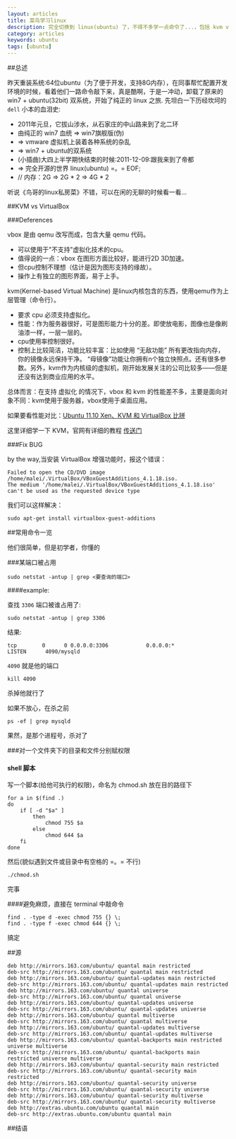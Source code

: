 ```yaml
---
layout: articles
title: 菜鸟学习linux
description: 完全切换到 linux(ubuntu) 了，不得不多学一点命令了...，包括 kvm vs vbox、查看进程或端口、对一个文件夹下的目录和文件分别赋权限等
category: articles
keywords: ubuntu
tags: [ubuntu]
---
```

##总述

昨天重装系统:64位ubuntu（为了便于开发，支持8G内存），在同事帮忙配置开发环境的时候，看着他们一路命令敲下来，真是酷啊，于是一冲动，卸载了原来的 win7 + ubuntu(32bit) 双系统，开始了纯正的 linux 之旅. 先坦白一下历经坎坷的 `dell` 小本的血泪史:

* 2011年元旦，它拔山涉水，从石家庄的中山路来到了北二环
* 由纯正的 win7 血统 => win7旗舰版(伪)
* => vmware 虚拟机上装着各种系统的杂乱
* => win7 + ubuntu的双系统
* (小插曲)大四上半学期快结束的时候:2011-12-09:跟我来到了帝都
* => 完全开源的世界 linux(ubuntu) =。= EOF;
* // 内存：2G => 2G * 2 => 4G * 2

听说《鸟哥的linux私房菜》不错，可以在闲的无聊的时候看一看...

##KVM vs VirtualBox

###Deferences

vbox 是由 qemu 改写而成，包含大量 qemu 代码。

* 可以使用于"不支持"虚拟化技术的cpu。
* 值得说的一点：vbox 在图形方面比较好，能进行2D 3D加速。
* 但cpu控制不理想（估计是因为图形支持的缘故）。
* 操作上有独立的图形界面，易于上手。

kvm(Kernel-based Virtual Machine) 是linux内核包含的东西，使用qemu作为上层管理（命令行）。

* 要求 cpu 必须支持虚拟化。
* 性能：作为服务器很好，可是图形能力十分的差。即使放电影，图像也是像刷油漆一样，一层一层的。
* cpu使用率控制很好。
* 控制上比较简洁，功能比较丰富：比如使用 “无敌功能” 所有更改指向内存，你的镜像永远保持干净。 “母镜像”功能让你拥有n个独立快照点。还有很多参数。另外，kvm作为内核级的虚拟机，刚开始发展关注的公司比较多——但是还没有达到商业应用的水平。

总体而言：在支持 虚拟化 的情况下，vbox 和 kvm 的性能差不多，主要是面向对象不同：kvm使用于服务器，vbox使用于桌面应用。

如果要看性能对比：[Ubuntu 11.10 Xen、KVM 和 VirtualBox 比拼][1]

这里详细学一下 KVM，官网有详细的教程 [传送门][2]

###Fix BUG

by the way,当安装 VirtualBox 增强功能时，报这个错误：

	Failed to open the CD/DVD image /home/malei/.VirtualBox/VBoxGuestAdditions_4.1.18.iso.
	The medium '/home/malei/.VirtualBox/VBoxGuestAdditions_4.1.18.iso' can't be used as the requested device type

我们可以这样解决：

	sudo apt-get install virtualbox-guest-additions

##常用命令一览

他们很简单，但是初学者，你懂的

###某端口被占用

	sudo netstat -antup | grep <要查询的端口>

####example:

查找 `3306` 端口被谁占用了:

	sudo netstat -antup | grep 3306

结果:

	tcp        0      0 0.0.0.0:3306            0.0.0.0:*               LISTEN      4090/mysqld 

`4090` 就是他的端口

	kill 4090

杀掉他就行了

如果不放心，在杀之前

	ps -ef | grep mysqld

果然，是那个进程号，杀对了

###对一个文件夹下的目录和文件分别赋权限

#### shell 脚本

写一个脚本(给他可执行的权限)，命名为 chmod.sh  放在目的路径下

	for a in $(find .)
	do
		if [ -d "$a" ]
			then
				chmod 755 $a
			else
				chmod 644 $a
		fi
	done

然后(貌似遇到文件或目录中有空格的 =。= 不行)

	./chmod.sh

完事

####避免麻烦，直接在 terminal 中敲命令

	find . -type d -exec chmod 755 {} \;
	find . -type f -exec chmod 644 {} \;

搞定

##源

	deb http://mirrors.163.com/ubuntu/ quantal main restricted  
	deb-src http://mirrors.163.com/ubuntu/ quantal main restricted  
	deb http://mirrors.163.com/ubuntu/ quantal-updates main restricted  
	deb-src http://mirrors.163.com/ubuntu/ quantal-updates main restricted  
	deb http://mirrors.163.com/ubuntu/ quantal universe  
	deb-src http://mirrors.163.com/ubuntu/ quantal universe  
	deb http://mirrors.163.com/ubuntu/ quantal-updates universe  
	deb-src http://mirrors.163.com/ubuntu/ quantal-updates universe  
	deb http://mirrors.163.com/ubuntu/ quantal multiverse  
	deb-src http://mirrors.163.com/ubuntu/ quantal multiverse  
	deb http://mirrors.163.com/ubuntu/ quantal-updates multiverse  
	deb-src http://mirrors.163.com/ubuntu/ quantal-updates multiverse  
	deb http://mirrors.163.com/ubuntu/ quantal-backports main restricted universe multiverse  
	deb-src http://mirrors.163.com/ubuntu/ quantal-backports main restricted universe multiverse  
	deb http://mirrors.163.com/ubuntu/ quantal-security main restricted  
	deb-src http://mirrors.163.com/ubuntu/ quantal-security main restricted  
	deb http://mirrors.163.com/ubuntu/ quantal-security universe  
	deb-src http://mirrors.163.com/ubuntu/ quantal-security universe  
	deb http://mirrors.163.com/ubuntu/ quantal-security multiverse  
	deb-src http://mirrors.163.com/ubuntu/ quantal-security multiverse  
	deb http://extras.ubuntu.com/ubuntu quantal main  
	deb-src http://extras.ubuntu.com/ubuntu quantal main

##结语

[1]: http://os.51cto.com/art/201203/324172.htm "Ubuntu 11.10 Xen、KVM 和 VirtualBox 比拼"
[2]: http://wiki.ubuntu.org.cn/Kvm%E6%95%99%E7%A8%8B "Kvm 教程"